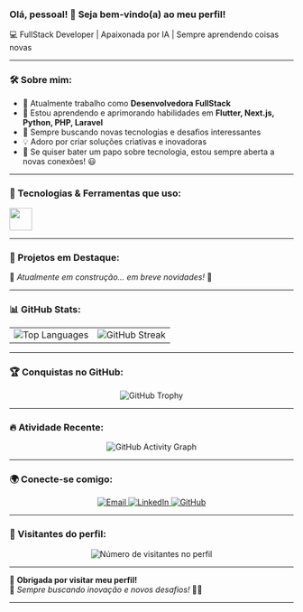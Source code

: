 ### Olá, pessoal! 👋 Seja bem-vindo(a) ao meu perfil!  

💻 FullStack Developer | Apaixonada por IA | Sempre aprendendo coisas novas  

---

### 🛠️ Sobre mim:
- 🔭 Atualmente trabalho como **Desenvolvedora FullStack**  
- 🌱 Estou aprendendo e aprimorando habilidades em **Flutter, Next.js, Python, PHP, Laravel**  
- 🎯 Sempre buscando novas tecnologias e desafios interessantes  
- 💡 Adoro por criar soluções criativas e inovadoras  
- 💬 Se quiser bater um papo sobre tecnologia, estou sempre aberta a novas conexões! 😃  

---

### 🚀 Tecnologias & Ferramentas que uso:
<div style="display: flex; flex-wrap: wrap;">
  <img src="https://skillicons.dev/icons?i=flutter,dart,nextjs,react,python,php,laravel,postgresql,mysql,docker,figma,linux,git" height="40">
</div>

---

### 🌟 Projetos em Destaque:
🚧 *Atualmente em construção... em breve novidades!* 🚧  

---

### 📊 GitHub Stats:
<div align="center">
  <table>
    <tr>
      <td>
        <img src="https://github-readme-stats.vercel.app/api/top-langs/?username=manuabigsz&theme=dark&hide_border=false&include_all_commits=true&count_private=true&layout=compact" alt="Top Languages" />
      </td>
      <td>
        <img src="https://github-readme-streak-stats.herokuapp.com/?user=manuabigsz&theme=dark&hide_border=false" alt="GitHub Streak" />
      </td>
    </tr>
  </table>
</div>

---

### 🏆 Conquistas no GitHub:
<div align="center">
  <img src="https://github-profile-trophy.vercel.app/?username=manuabigsz&theme=dracula&row=2&column=4&margin-w=15" alt="GitHub Trophy">
</div>

---

### 🔥 Atividade Recente:
<div align="center">
  <img src="https://github-readme-activity-graph.vercel.app/graph?username=manuabigsz&theme=dracula&hide_border=true" alt="GitHub Activity Graph">
</div>

---

### 🌍 Conecte-se comigo:
<div align="center"> 
  <a href="mailto:manuelaossanes@hotmail.com">
    <img src="https://img.shields.io/badge/-Email-%23333?style=for-the-badge&logo=gmail&logoColor=white" alt="Email">
  </a>
  <a href="https://www.linkedin.com/in/manuela-bertella-ossanes-690166204/" target="_blank">
    <img src="https://img.shields.io/badge/-LinkedIn-%230077B5?style=for-the-badge&logo=linkedin&logoColor=white" alt="LinkedIn">
  </a>
  <a href="https://github.com/manuabigsz">
    <img src="https://img.shields.io/badge/-GitHub-181717?style=for-the-badge&logo=github&logoColor=white" alt="GitHub">
  </a>
</div>

---

### 👀 Visitantes do perfil:
<div align="center">
  <img src="https://profile-counter.glitch.me/manuabigsz/count.svg" alt="Número de visitantes no perfil">
</div>

---

💖 **Obrigada por visitar meu perfil!**  
📌 *Sempre buscando inovação e novos desafios!* 🚀✨  

---
